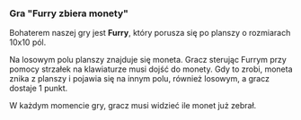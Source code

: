 ### Gra "Furry zbiera monety"

Bohaterem naszej gry jest **Furry**, który porusza się po planszy o rozmiarach 10x10 pól.

Na losowym polu planszy znajduje się moneta. Gracz sterując Furrym przy pomocy strzałek na klawiaturze musi dojść do monety. Gdy to zrobi, moneta znika z planszy i pojawia się na innym polu, również losowym, a gracz dostaje 1 punkt.

W każdym momencie gry, gracz musi widzieć ile monet już zebrał.